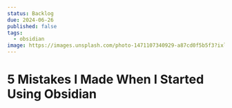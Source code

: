 ```yaml
---
status: Backlog
due: 2024-06-26
published: false
tags:
  - obsidian
image: https://images.unsplash.com/photo-1471107340929-a87cd0f5b5f3?ixlib=rb-4.0.3&ixid=MnwxMjA3fDB8MHxwaG90by1wYWdlfHx8fGVufDB8fHx8&auto=format&fit=crop&w=300&q=80
---
```


# 5 Mistakes I Made When I Started Using Obsidian